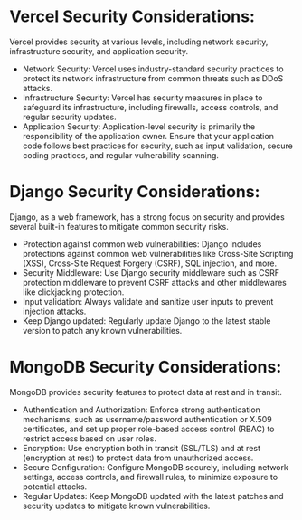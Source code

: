# Vercel Security Considerations:

Vercel provides security at various levels, including network security, infrastructure security, and application security.
* Network Security: Vercel uses industry-standard security practices to protect its network infrastructure from common threats such as DDoS attacks.
* Infrastructure Security: Vercel has security measures in place to safeguard its infrastructure, including firewalls, access controls, and regular security updates.
* Application Security: Application-level security is primarily the responsibility of the application owner. Ensure that your application code follows best practices for security, such as input validation, secure coding practices, and regular vulnerability scanning.


# Django Security Considerations:

Django, as a web framework, has a strong focus on security and provides several built-in features to mitigate common security risks.
* Protection against common web vulnerabilities: Django includes protections against common web vulnerabilities like Cross-Site Scripting (XSS), Cross-Site Request Forgery (CSRF), SQL injection, and more.
* Security Middleware: Use Django security middleware such as CSRF protection middleware to prevent CSRF attacks and other middlewares like clickjacking protection.
* Input validation: Always validate and sanitize user inputs to prevent injection attacks.
* Keep Django updated: Regularly update Django to the latest stable version to patch any known vulnerabilities.


# MongoDB Security Considerations:

MongoDB provides security features to protect data at rest and in transit.
* Authentication and Authorization: Enforce strong authentication mechanisms, such as username/password authentication or X.509 certificates, and set up proper role-based access control (RBAC) to restrict access based on user roles.
* Encryption: Use encryption both in transit (SSL/TLS) and at rest (encryption at rest) to protect data from unauthorized access.
* Secure Configuration: Configure MongoDB securely, including network settings, access controls, and firewall rules, to minimize exposure to potential attacks.
* Regular Updates: Keep MongoDB updated with the latest patches and security updates to mitigate known vulnerabilities.